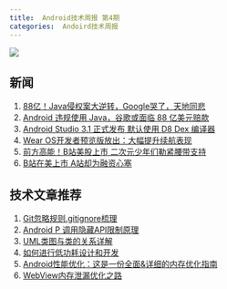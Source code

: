 ```yaml
---
title:  Android技术周报 第4期
categories:  Andoird技术周报  
---
```

![][1]

## 新闻

1. [88亿！Java侵权案大逆转，Google哭了，天地同悲](https://mp.weixin.qq.com/s?__biz=MzUxMzcxMzE5Ng==&mid=2247488590&idx=1&sn=bea240049c8051fe52d6223a0782bfcb&chksm=f951a10dce26281bd27c982bf7b3684ec80e1450b5a46b4b575065d42c5fb65c535a821a5c74&mpshare=1&scene=1&srcid=0328x2UfixfnHL4eUbnOxAc8#rd)
2. [Android 违规使用 Java，谷歌或面临 88 亿美元赔款](https://mp.weixin.qq.com/s?__biz=MjM5MjAwODM4MA==&mid=2650695932&idx=1&sn=2fa7e7db1ea4151be226dcabb0dede2d&chksm=bea6192f89d19039449ad16ffaa425f3f56d5b86e0d6b104ec220d40b6923e29e8e5713d35ff&mpshare=1&scene=1&srcid=0328fTmGaxsELq8zkGOfq2kj#rd)
3. [Android Studio 3.1 正式发布 默认使用 D8 Dex 编译器](https://www.cnbeta.com/articles/soft/710783.htm)
4. [Wear OS开发者预览版放出：大幅提升续航表现](https://www.cnbeta.com/articles/soft/711653.htm) 
5. [前方高能！B站美股上市 二次元少年们勒紧腰带支持](https://www.leiphone.com/news/201803/CZQRn204gGdZUoVo.html)
6. [B站在美上市 A站却为融资心塞](https://mp.weixin.qq.com/s?__biz=MjM5MjAwODM4MA==&mid=2650695975&idx=1&sn=02aaecd0beda593a489f153507f5251d&chksm=bea618f489d191e234093ff5e1a25b6cadcd8f26a99cc9addf3fa662af03ffc36f8cf4a44974&mpshare=1&scene=1&srcid=0330fL8mj1C8H3BAwDQvxPGg#rd)



## 技术文章推荐

1. [Git忽略规则.gitignore梳理](http://www.cnblogs.com/kevingrace/p/5690241.html)
2. [Android P 调用隐藏API限制原理](https://mp.weixin.qq.com/s?__biz=MzUxODQ3MTk5Mg==&mid=2247483899&idx=1&sn=b471ce18b425696dfc5d9805328f1794&chksm=f98929accefea0ba5ecbf0917b71a5cb223f4d875eb769da35740ddd8d577b4daaba2735479a&mpshare=1&scene=1&srcid=0327mz7NiRloXF57Ej9lllGQ#rd)
3. [UML类图与类的关系详解](http://www.uml.org.cn/oobject/201104212.asp)
4. [如何进行低功耗设计和开发](https://juejin.im/post/5abcb4e06fb9a028d5673074)
5. [Android性能优化：这是一份全面&详细的内存优化指南](https://blog.csdn.net/carson_ho/article/details/79549417)
6. [ WebView内存泄漏优化之路](https://lipeng1667.github.io/2016/08/06/memory-optimisation-for-webview-in-android/)



[1]: http://static.zybuluo.com/darren6/q3mm2cnsco7ylzeck9vg82p9/image.png